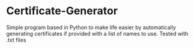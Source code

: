 # Certificate-Generator
Simple program based in Python to make life easier by automatically generating certificates if provided with a list of names to use.
Tested with .txt files
